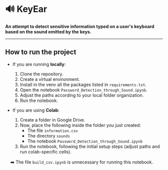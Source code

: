 # 🔊 KeyEar

**An attempt to detect sensitive information typed on a user's keyboard based on the sound emitted by the keys.**

----------------------------
## How to run the project

* If you are running **locally**:
   1. Clone the repository.
   2. Create a virtual environment.
   3. Install in the venv all the packages listed in `requirements.txt`.
   4. Open the notebook `Password_Detection_through_Sound.ipynb`.
   5. Adjust the paths according to your local folder organization.
   6. Run the notebook.


* If you are using **Colab**:
   1. Create a folder in Google Drive.
   2. Now, place the following inside the folder you just created:
       - The file `information.csv`
       - The directory `sounds`
       - The notebook `Password_Detection_through_Sound.ipynb`
   3. Run the notebook, following the initial setup steps (adjust paths and run colab-specific cells).

ㅤ
➡️ The file `build_csv.ipynb` is unnecessary for running this notebook. 

